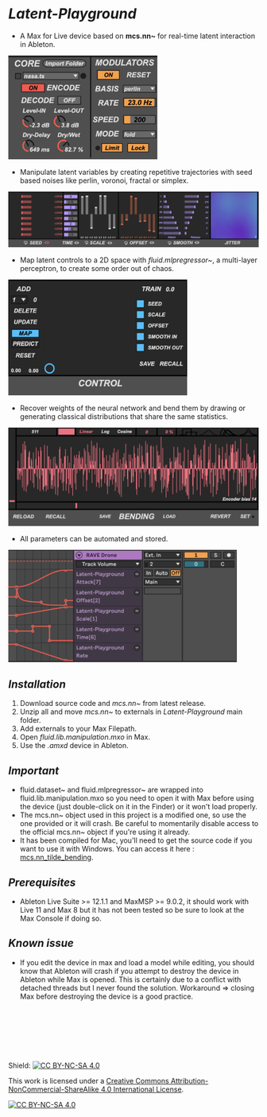 # _Latent-Playground_
- A Max for Live device based on **mcs.nn~** for real-time latent interaction in Ableton.

<img src="/assets/Core.png" width="300">  

- Manipulate latent variables by creating repetitive trajectories with seed based noises like perlin, voronoi, fractal or simplex.

<img src="/assets/Manipulation.png">

- Map latent controls to a 2D space with _fluid.mlpregressor~_, a multi-layer perceptron, to create some order out of chaos.

<img src="/assets/Control.png" width="360">

- Recover weights of the neural network and bend them by drawing or generating classical distributions that share the same statistics.

<img src="/assets/Bending.png" width="600">

- All parameters can be automated and stored. 

<img src="/assets/Automations.png" width="460">


## _Installation_

1. Download source code and _mcs.nn~_ from latest release.
2. Unzip all and move _mcs.nn~_ to externals in _Latent-Playground_ main folder.
3. Add externals to your Max Filepath.
4. Open _fluid.lib.manipulation.mxo_ in Max. 
5. Use the _.amxd_ device in Ableton.


## _Important_ 
- fluid.dataset~ and fluid.mlpregressor~ are wrapped into fluid.lib.manipulation.mxo so you need to open it with Max before using the device (just double-click on it in the Finder) or it won't load properly. 
- The mcs.nn~ object used in this project is a modified one, so use the one provided or it will crash. Be careful to momentarily disable access to the official mcs.nn~ object if you're using it already. 
- It has been compiled for Mac, you'll need to get the source code if you want to use it with Windows. You can access it here : [mcs.nn_tilde_bending](https://github.com/LucasBrgt/mcs.nn_tilde_bending_MaxMSP).


## _Prerequisites_
- Ableton Live Suite >= 12.1.1 and MaxMSP >= 9.0.2, it should work with Live 11 and Max 8 but it has not been tested so be sure to look at the Max Console if doing so.

## _Known issue_
- If you edit the device in max and load a model while editing, you should know that Ableton will crash if you attempt to destroy the device in Ableton while Max is opened. This is certainly due to a conflict with detached threads but I never found the solution. Workaround => closing Max before destroying the device is a good practice. 

&nbsp;  
&nbsp;
&nbsp;  
&nbsp;
---

Shield: [![CC BY-NC-SA 4.0][cc-by-nc-sa-shield]][cc-by-nc-sa]

This work is licensed under a
[Creative Commons Attribution-NonCommercial-ShareAlike 4.0 International License][cc-by-nc-sa].

[![CC BY-NC-SA 4.0][cc-by-nc-sa-image]][cc-by-nc-sa]

[cc-by-nc-sa]: http://creativecommons.org/licenses/by-nc-sa/4.0/
[cc-by-nc-sa-image]: https://licensebuttons.net/l/by-nc-sa/4.0/88x31.png
[cc-by-nc-sa-shield]: https://img.shields.io/badge/License-CC%20BY--NC--SA%204.0-lightgrey.svg
